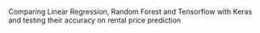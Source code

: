 Comparing Linear Regression, Random Forest and Tensorflow with Keras and testing their accuracy on rental price prediction
